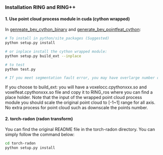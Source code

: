 ### Installation RING and RING++

#### 1. Use point cloud process module in cuda (cython wrapped)
In [genreate_bev_cython_binary](https://github.com/MaverickPeter/MR_SLAM/tree/main/LoopDetection/generate_bev_cython_binary) and [generate_bev_pointfeat_cython](https://github.com/MaverickPeter/MR_SLAM/tree/main/LoopDetection/generate_bev_pointfeat_cython):

```sh
# To install in python/site_packages (Suggested)
python setup.py install

# or inplace install the cython wrapped module:
python setup.py build_ext --inplace

# to test
python test.py

# If you meet segmentation fault error, you may have overlarge number of points to process e.g. 67w. To tackle this problem you may need to change your system stack size by 'ulimit -s 81920' in your bash
```
If you choose to build_ext: you will have a voxelocc.cpythonxxx.so and voxelfeat.cpythonxxx.so file and copy it to RING_ros where you can find a place holder. Note that the input of the wrapped point cloud process module you should scale the original point cloud to [-1~1] range for all axis. No extra process for point cloud such as downscale the points number.

#### 2. torch-radon (radon transform)
You can find the original README file in the torch-radon directory. You can simply follow the command below:
```sh
cd torch-radon
python setup.py install
```